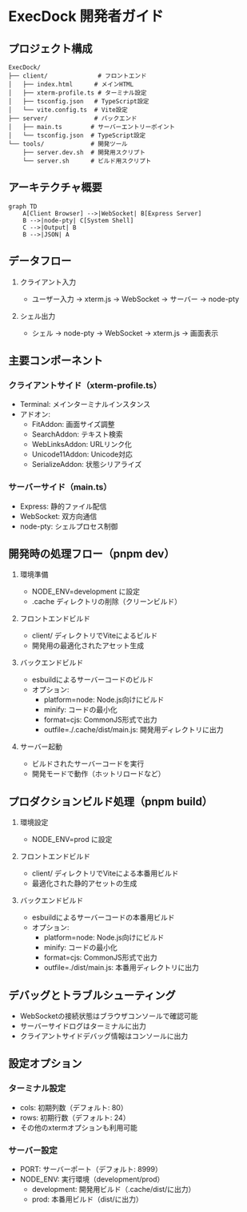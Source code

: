 # ExecDock 開発者ガイド

## プロジェクト構成

```
ExecDock/
├── client/              # フロントエンド
│   ├── index.html      # メインHTML
│   ├── xterm-profile.ts # ターミナル設定
│   ├── tsconfig.json   # TypeScript設定
│   └── vite.config.ts  # Vite設定
├── server/             # バックエンド
│   ├── main.ts        # サーバーエントリーポイント
│   └── tsconfig.json  # TypeScript設定
└── tools/             # 開発ツール
    ├── server.dev.sh  # 開発用スクリプト
    └── server.sh      # ビルド用スクリプト
```

## アーキテクチャ概要

```mermaid
graph TD
    A[Client Browser] -->|WebSocket| B[Express Server]
    B -->|node-pty| C[System Shell]
    C -->|Output| B
    B -->|JSON| A
```

## データフロー

1. クライアント入力
   - ユーザー入力 → xterm.js → WebSocket → サーバー → node-pty

2. シェル出力
   - シェル → node-pty → WebSocket → xterm.js → 画面表示

## 主要コンポーネント

### クライアントサイド（xterm-profile.ts）
- Terminal: メインターミナルインスタンス
- アドオン:
  - FitAddon: 画面サイズ調整
  - SearchAddon: テキスト検索
  - WebLinksAddon: URLリンク化
  - Unicode11Addon: Unicode対応
  - SerializeAddon: 状態シリアライズ

### サーバーサイド（main.ts）
- Express: 静的ファイル配信
- WebSocket: 双方向通信
- node-pty: シェルプロセス制御

## 開発時の処理フロー（pnpm dev）

1. 環境準備
   - NODE_ENV=development に設定
   - .cache ディレクトリの削除（クリーンビルド）

2. フロントエンドビルド
   - client/ ディレクトリでViteによるビルド
   - 開発用の最適化されたアセット生成

3. バックエンドビルド
   - esbuildによるサーバーコードのビルド
   - オプション:
     - platform=node: Node.js向けにビルド
     - minify: コードの最小化
     - format=cjs: CommonJS形式で出力
     - outfile=./.cache/dist/main.js: 開発用ディレクトリに出力

4. サーバー起動
   - ビルドされたサーバーコードを実行
   - 開発モードで動作（ホットリロードなど）

## プロダクションビルド処理（pnpm build）

1. 環境設定
   - NODE_ENV=prod に設定

2. フロントエンドビルド
   - client/ ディレクトリでViteによる本番用ビルド
   - 最適化された静的アセットの生成

3. バックエンドビルド
   - esbuildによるサーバーコードの本番用ビルド
   - オプション:
     - platform=node: Node.js向けにビルド
     - minify: コードの最小化
     - format=cjs: CommonJS形式で出力
     - outfile=./dist/main.js: 本番用ディレクトリに出力

## デバッグとトラブルシューティング

- WebSocketの接続状態はブラウザコンソールで確認可能
- サーバーサイドログはターミナルに出力
- クライアントサイドデバッグ情報はコンソールに出力

## 設定オプション

### ターミナル設定
- cols: 初期列数（デフォルト: 80）
- rows: 初期行数（デフォルト: 24）
- その他のxtermオプションも利用可能

### サーバー設定
- PORT: サーバーポート（デフォルト: 8999）
- NODE_ENV: 実行環境（development/prod）
  - development: 開発用ビルド（.cache/dist/に出力）
  - prod: 本番用ビルド（dist/に出力）
